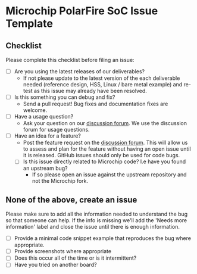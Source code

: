 # Microchip PolarFire SoC Issue Template

[discussion-forum]: https://github.com/polarfire-soc/polarfire-soc-documentation/discussions

## Checklist

Please complete this checklist before filing an issue:
- [ ] Are you using the latest releases of our deliverables?
  - If not please update to the latest version of the each deliverable needed (reference design, HSS, Linux / bare metal example) and re-test as this issue may already have been resolved.
- [ ] Is this something you can debug and fix?
  - Send a pull request! Bug fixes and documentation fixes are welcome.
- [ ] Have a usage question?
  - Ask your question on our [discussion forum](discussion-forum). We use the discussion forum for usage questions.
- [ ] Have an idea for a feature?
  - Post the feature request on the [discussion forum](discussion-forum). This will allow us to assess and plan for the feature without having an open issue until it is released. GitHub issues should only be used for code bugs.
  - [ ] Is this issue directly related to Microchip code? I.e have you found an upstream bug?
    - If so please open an issue against the upstream repository and not the Microchip fork.


## None of the above, create an issue

Please make sure to add all the information needed to understand the bug so that someone can help. If the info is missing we'll add the 'Needs more information' label and close the issue until there is enough information.

- [ ] Provide a minimal code snippet example that reproduces the bug where appropriate.
- [ ] Provide screenshots where appropriate
- [ ] Does this occur all of the time or is it intermittent?
- [ ] Have you tried on another board?

